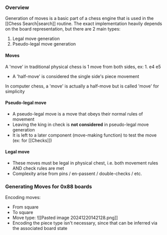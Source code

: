 ### Overview
Generation of moves is a basic part of a chess engine that is used in the [[Chess Search|search]] routine. The exact implementation heavily depends on the board representation, but there are 2 main types:
1. Legal move generation
2. Pseudo-legal move generation

#### Moves
A 'move' in traditional physical chess is 1 move from both sides, ex: 1. e4 e5
- A 'half-move' is considered the single side's piece movement

In computer chess, a 'move' is actually a half-move but is called 'move' for simplicity
#### Pseudo-legal move
- A pseudo-legal move is a move that obeys their normal rules of movement
- Leaving the king in check is **not considered** in pseudo-legal move generation
- It is left to a later component (move-making function) to test the move (ex: for [[Checks]])
#### Legal move
- These moves must be legal in physical chest, i.e. both movement rules AND check rules are met
- Complexity arise from pins / en-passent / double-checks / etc.

### Generating Moves for 0x88 boards

Encoding moves:
- From square
- To square
- Move type:
![[Pasted image 20241220142128.png]]
- Encoding the piece type isn't necessary, since that can be inferred via the associated board state
